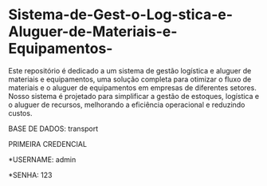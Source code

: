 # Sistema-de-Gest-o-Log-stica-e-Aluguer-de-Materiais-e-Equipamentos-

Este repositório é dedicado a um sistema de gestão logística e aluguer de materiais e equipamentos, uma solução completa para otimizar o fluxo de materiais e o aluguer de equipamentos em empresas de diferentes setores. Nosso sistema é projetado para simplificar a gestão de estoques, logística e o aluguer de recursos, melhorando a eficiência operacional e reduzindo custos.

BASE DE DADOS: transport

PRIMEIRA CREDENCIAL

  *USERNAME: admin

  *SENHA: 123
